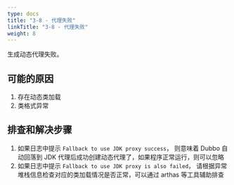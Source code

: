 ```yaml
---
type: docs
title: "3-8 - 代理失败"
linkTitle: "3-8 - 代理失败"
weight: 8
---
```


生成动态代理失败。

## 可能的原因

1. 存在动态类加载
2. 类格式异常

## 排查和解决步骤

1. 如果日志中提示 `Fallback to use JDK proxy success`，
则意味着 Dubbo 自动回落到 JDK 代理后成功创建动态代理了，如果程序正常运行，则可以忽略
2. 如果日志中提示 `Fallback to use JDK proxy is also failed`，
请根据异常堆栈信息检查对应的类加载情况是否正常，可以通过 arthas 等工具辅助排查

<p style="margin-top: 3rem;"> </p>